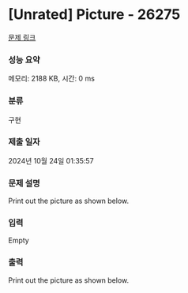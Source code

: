 # [Unrated] Picture - 26275 

[문제 링크](https://www.acmicpc.net/problem/26275) 

### 성능 요약

메모리: 2188 KB, 시간: 0 ms

### 분류

구현

### 제출 일자

2024년 10월 24일 01:35:57

### 문제 설명

<p>Print out the picture as shown below.</p>

### 입력 

 Empty

### 출력 

 <p>Print out the picture as shown below.</p>

